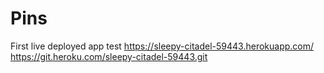 # Pins

First live deployed app test
https://sleepy-citadel-59443.herokuapp.com/
https://git.heroku.com/sleepy-citadel-59443.git
